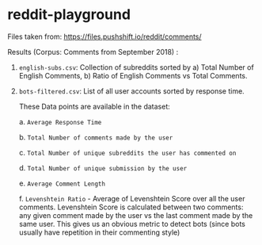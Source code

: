 # reddit-playground

Files taken from: https://files.pushshift.io/reddit/comments/

Results (Corpus: Comments from September 2018) :

1. `english-subs.csv`: Collection of subreddits sorted by a) Total Number of English Comments, b) Ratio of English Comments vs Total Comments. 
2. `bots-filtered.csv`: List of all user accounts sorted by response time. 

    These Data points are available in the dataset: 
    
    a. `Average Response Time`
    
    b. `Total Number of comments made by the user`
    
    c. `Total Number of unique subreddits the user has commented on`
    
    d. `Total Number of unique submission by the user`
    
    e. `Average Comment Length`
    
    f. `Levenshtein Ratio` - Average of Levenshtein Score over all the user comments. Levenshtein Score is calculated between two comments: any given comment made by the user vs the last comment made by the same user. This gives us an obvious metric to detect bots (since bots usually have repetition in their commenting style)
